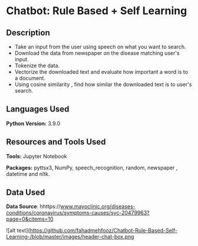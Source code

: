 # Chatbot: Rule Based + Self Learning

## Description
* Take an input from the user using speech on what you want to search.
* Download the data from newspaper on the disease matching user's input.
* Tokenize the data.
* Vectorize the downloaded text and evaluate how important a word is to a document.
* Using cosine similarity , find how similar the downloaded text is to user's search.


## Languages Used 
**Python Version:** 3.9.0

## Resources and Tools Used
**Tools:** Jupyter Notebook

**Packages:** pyttsx3, NumPy, speech_recognition, random, newspaper , datetime and nltk.

## Data Used
**Data Source**: hhttps://www.mayoclinic.org/diseases-conditions/coronavirus/symptoms-causes/syc-20479963?page=0&citems=10

![alt text](https://github.com/fahadmehfooz/Chatbot-Rule-Based-Self-Learning-/blob/master/images/header-chat-box.png



